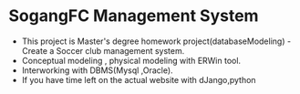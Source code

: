 # SogangFC Management System
- This project is Master's degree homework project(databaseModeling) - Create a Soccer club management system.
- Conceptual modeling , physical modeling with ERWin tool.
- Interworking with DBMS(Mysql ,Oracle). 
- If you have time left on the actual website with dJango,python
